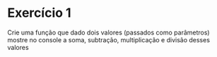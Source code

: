 # Exercício 1

Crie uma função que dado dois valores (passados como parâmetros) mostre no console a soma, subtração, multiplicação e divisão desses valores